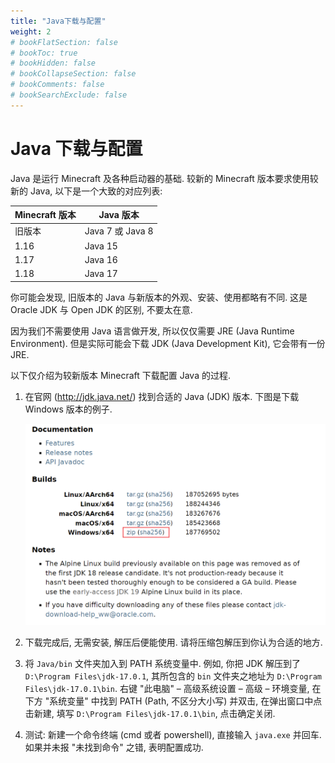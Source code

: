 ```yaml
---
title: "Java下载与配置"
weight: 2
# bookFlatSection: false
# bookToc: true
# bookHidden: false
# bookCollapseSection: false
# bookComments: false
# bookSearchExclude: false
---
```


# Java 下载与配置

Java 是运行 Minecraft 及各种启动器的基础. 较新的 Minecraft 版本要求使用较新的 Java, 以下是一个大致的对应列表:

| Minecraft 版本 | Java 版本        |
| -------------- | ---------------- |
| 旧版本         | Java 7 或 Java 8 |
| 1.16           | Java 15          |
| 1.17           | Java 16          |
| 1.18           | Java 17          |

你可能会发现, 旧版本的 Java 与新版本的外观、安装、使用都略有不同. 这是 Oracle JDK 与 Open JDK 的区别, 不要太在意. 

因为我们不需要使用 Java 语言做开发, 所以仅仅需要 JRE (Java Runtime Environment). 但是实际可能会下载 JDK (Java Development Kit), 它会带有一份 JRE. 

以下仅介绍为较新版本 Minecraft 下载配置 Java 的过程.

1. 在官网 (http://jdk.java.net/) 找到合适的 Java (JDK) 版本. 下图是下载 Windows 版本的例子. 

   ![Java下载](/images/java/image-20220609235143084.png)

2. 下载完成后, 无需安装, 解压后便能使用. 请将压缩包解压到你认为合适的地方. 

3. 将 `Java/bin` 文件夹加入到 PATH 系统变量中. 例如, 你把 JDK 解压到了 `D:\Program Files\jdk-17.0.1`, 其所包含的 `bin` 文件夹之地址为 `D:\Program Files\jdk-17.0.1\bin`. 右键 "此电脑" – 高级系统设置 – 高级 – 环境变量, 在下方 "系统变量" 中找到 PATH (Path, 不区分大小写) 并双击, 在弹出窗口中点击新建, 填写 `D:\Program Files\jdk-17.0.1\bin`, 点击确定关闭. 

4. 测试: 新建一个命令终端 (cmd 或者 powershell), 直接输入 `java.exe` 并回车. 如果并未报 "未找到命令" 之错, 表明配置成功. 

